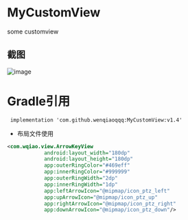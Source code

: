 # MyCustomView
some customview 

## 截图
![image](https://github.com/wenqiaoqqq/MyCustomView/blob/master/raw/view.gif)


# Gradle引用

```
 implementation 'com.github.wenqiaoqqq:MyCustomView:v1.4'
```

* 布局文件使用
```xml
<com.wqiao.view.ArrowKeyView
            android:layout_width="180dp"
            android:layout_height="180dp"
            app:outerRingColor="#469eff"
            app:innerRingColor="#999999"
            app:outerRingWidth="2dp"
            app:innerRingWidth="1dp"
            app:leftArrowIcon="@mipmap/icon_ptz_left"
            app:upArrowIcon="@mipmap/icon_ptz_up"
            app:rightArrowIcon="@mipmap/icon_ptz_right"
            app:downArrowIcon="@mipmap/icon_ptz_down"/>
```

